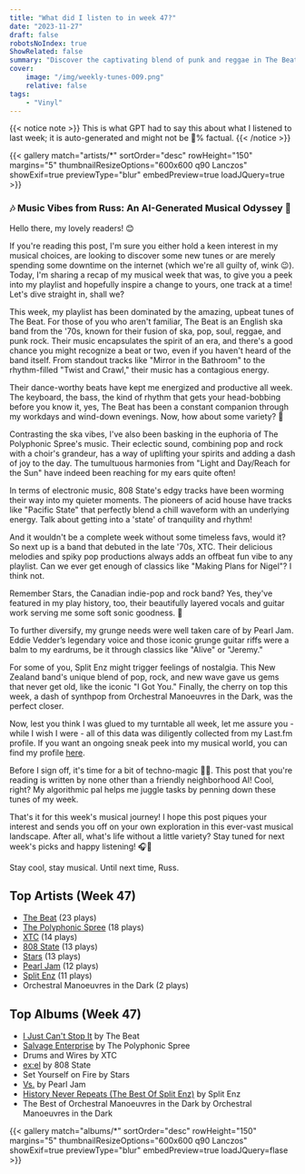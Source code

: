 ```yaml
---
title: "What did I listen to in week 47?"
date: "2023-11-27"
draft: false
robotsNoIndex: true
ShowRelated: false
summary: "Discover the captivating blend of punk and reggae in The Beat's music. Their rhythmic pulse will leave you energized and captivated!"
cover:
    image: "/img/weekly-tunes-009.png"
    relative: false
tags:
    - "Vinyl"
---
```


{{< notice note >}}
This is what GPT had to say this about what I listened to last week; it is auto-generated and might not be 💯% factual.
{{< /notice >}}

{{< gallery match="artists/*" sortOrder="desc" rowHeight="150" margins="5" thumbnailResizeOptions="600x600 q90 Lanczos" showExif=true previewType="blur" embedPreview=true loadJQuery=true >}}

### 🎶 Music Vibes from Russ: An AI-Generated Musical Odyssey 🤖

Hello there, my lovely readers! 😊

If you're reading this post, I'm sure you either hold a keen interest in my musical choices, are looking to discover some new tunes or are merely spending some downtime on the internet (which we're all guilty of, wink 😉). Today, I'm sharing a recap of my musical week that was, to give you a peek into my playlist and hopefully inspire a change to yours, one track at a time! Let's dive straight in, shall we?

This week, my playlist has been dominated by the amazing, upbeat tunes of The Beat. For those of you who aren't familiar, The Beat is an English ska band from the '70s, known for their fusion of ska, pop, soul, reggae, and punk rock. Their music encapsulates the spirit of an era, and there's a good chance you might recognize a beat or two, even if you haven't heard of the band itself. From standout tracks like "Mirror in the Bathroom" to the rhythm-filled "Twist and Crawl," their music has a contagious energy. 

Their dance-worthy beats have kept me energized and productive all week. The keyboard, the bass, the kind of rhythm that gets your head-bobbing before you know it, yes, The Beat has been a constant companion through my workdays and wind-down evenings. Now, how about some variety? 🎵

Contrasting the ska vibes, I've also been basking in the euphoria of The Polyphonic Spree's music. Their eclectic sound, combining pop and rock with a choir's grandeur, has a way of uplifting your spirits and adding a dash of joy to the day. The tumultuous harmonies from "Light and Day/Reach for the Sun" have indeed been reaching for my ears quite often!

In terms of electronic music, 808 State's edgy tracks have been worming their way into my quieter moments. The pioneers of acid house have tracks like "Pacific State" that perfectly blend a chill waveform with an underlying energy. Talk about getting into a 'state' of tranquility and rhythm!

And it wouldn't be a complete week without some timeless favs, would it? So next up is a band that debuted in the late '70s, XTC. Their delicious melodies and spiky pop productions always adds an offbeat fun vibe to any playlist. Can we ever get enough of classics like "Making Plans for Nigel"? I think not.

Remember Stars, the Canadian indie-pop and rock band? Yes, they've featured in my play history, too, their beautifully layered vocals and guitar work serving me some soft sonic goodness. 🌟

To further diversify, my grunge needs were well taken care of by Pearl Jam. Eddie Vedder’s legendary voice and those iconic grunge guitar riffs were a balm to my eardrums, be it through classics like "Alive" or "Jeremy."

For some of you, Split Enz might trigger feelings of nostalgia. This New Zealand band's unique blend of pop, rock, and new wave gave us gems that never get old, like the iconic "I Got You." Finally, the cherry on top this week, a dash of synthpop from Orchestral Manoeuvres in the Dark, was the perfect closer.

Now, lest you think I was glued to my turntable all week, let me assure you - while I wish I were - all of this data was diligently collected from my Last.fm profile. If you want an ongoing sneak peek into my musical world, you can find my profile [here](https://www.last.fm/user/RussMckendrick).

Before I sign off, it's time for a bit of techno-magic 🧙‍♂️. This post that you're reading is written by none other than a friendly neighborhood AI! Cool, right? My algorithmic pal helps me juggle tasks by penning down these tunes of my week.

That's it for this week's musical journey! I hope this post piques your interest and sends you off on your own exploration in this ever-vast musical landscape. After all, what's life without a little variety? Stay tuned for next week's picks and happy listening! 🎧🚀

Stay cool, stay musical. Until next time,
Russ.

## Top Artists (Week 47)

- [The Beat](https://www.mckendrick.rocks/artist/the-beat/) (23 plays)
- [The Polyphonic Spree](https://www.mckendrick.rocks/artist/the-polyphonic-spree/) (18 plays)
- [XTC](https://www.mckendrick.rocks/artist/xtc/) (14 plays)
- [808 State](https://www.mckendrick.rocks/artist/808-state/) (13 plays)
- [Stars](https://www.mckendrick.rocks/artist/stars/) (13 plays)
- [Pearl Jam](https://www.mckendrick.rocks/artist/pearl-jam/) (12 plays)
- [Split Enz](https://www.mckendrick.rocks/artist/split-enz/) (11 plays)
- Orchestral Manoeuvres in the Dark (2 plays)


## Top Albums (Week 47)

- [I Just Can't Stop It](https://www.mckendrick.rocks/albums/i-just-can-t-stop-it-3723205/) by The Beat
- [Salvage Enterprise](https://www.mckendrick.rocks/albums/salvage-enterprise-28945606/) by The Polyphonic Spree
- Drums and Wires by XTC
- [ex:el](https://www.mckendrick.rocks/albums/ex-el-28581625/) by 808 State
- Set Yourself on Fire by Stars
- [Vs.](https://www.mckendrick.rocks/albums/vs-8354355/) by Pearl Jam
- [History Never Repeats (The Best Of Split Enz)](https://www.mckendrick.rocks/albums/history-never-repeats-the-best-of-split-enz-1414426/) by Split Enz
- The Best of Orchestral Manoeuvres in the Dark by Orchestral Manoeuvres in the Dark


{{< gallery match="albums/*" sortOrder="desc" rowHeight="150" margins="5" thumbnailResizeOptions="600x600 q90 Lanczos" showExif=true previewType="blur" embedPreview=true loadJQuery=flase >}}